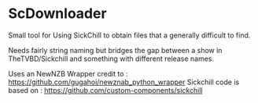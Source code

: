 # ScDownloader

Small tool for Using SickChill to obtain files that a generally difficult to find.

Needs fairly string naming but bridges the gap between a show in TheTVBD/Sickchill and something with different release names.

Uses an NewNZB Wrapper credit to : https://github.com/gugahoi/newznab_python_wrapper
Sickchill code is based on : https://github.com/custom-components/sickchill

